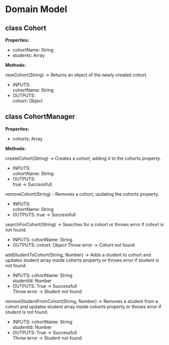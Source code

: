 # Domain Model

## class Cohort

**Properties:**

- cohortName: String
- students: Array

**Methods:**

newCohort(String) -> Returns an object of the newly created cohort.

- INPUTS:  
  cohortName: String
- OUTPUTS:  
  cohort: Object

## class CohortManager

**Properties:**

- cohorts: Array

**Methods:**

createCohort(String) -> Creates a cohort, adding it to the cohorts property.

- INPUTS:  
  cohortName: String
- OUTPUTS:  
  true -> Successfull

removeCohort(String) - Removes a cohort, updating the cohorts property.

- INPUTS:  
  cohortName: String
- OUTPUTS:
  true -> Successfull

searchForCohort(String) -> Searches for a cohort or throws error if cohort is not found.

- INPUTS:
  cohortName: String
- OUTPUTS:
  cohort: Object
  Throw error -> Cohort not found

addStudentToCohort(String, Number) -> Adds a student to cohort and updates student array inside cohorts property or throws error if student is not found.

- INPUTS:
  cohortName: String  
  studentId: Number
- OUTPUTS:
  True -> Successfull  
  Throw error -> Student not found

removeStudentFromCohort(String, Number) -> Removes a student from a cohort and updates student array inside cohorts property or throws error if student is not found.

- INPUTS:
  cohortName: String  
  studentId: Number
- OUTPUTS:
  True -> Successfull  
  Throw error -> Student not found
